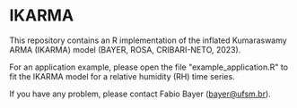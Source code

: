 # IKARMA
This repository contains an R implementation of the inflated Kumaraswamy ARMA (IKARMA) model (BAYER, ROSA, CRIBARI-NETO, 2023).

For an application example, please open the file "example_application.R" to fit the IKARMA model for a relative humidity (RH) time series.

If you have any problem, please contact Fabio Bayer (bayer@ufsm.br).
